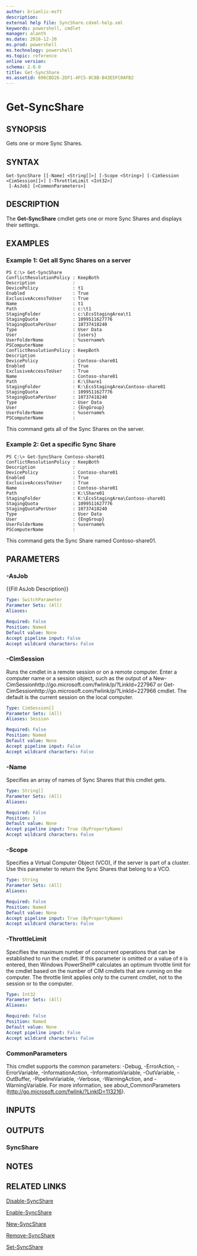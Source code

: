 ```yaml
---
author: brianlic-msft
description: 
external help file: SyncShare.cdxml-help.xml
keywords: powershell, cmdlet
manager: alanth
ms.date: 2016-12-20
ms.prod: powershell
ms.technology: powershell
ms.topic: reference
online version: 
schema: 2.0.0
title: Get-SyncShare
ms.assetid: 696CBD26-2DF1-4FC5-8C8B-B43E5FC0AFB2
---
```


# Get-SyncShare

## SYNOPSIS
Gets one or more Sync Shares.

## SYNTAX

```
Get-SyncShare [[-Name] <String[]>] [-Scope <String>] [-CimSession <CimSession[]>] [-ThrottleLimit <Int32>]
 [-AsJob] [<CommonParameters>]
```

## DESCRIPTION
The **Get-SyncShare** cmdlet gets one or more Sync Shares and displays their settings.

## EXAMPLES

### Example 1: Get all Sync Shares on a server
```
PS C:\> Get-SyncShare
ConflictResolutionPolicy : KeepBoth
Description              : 
DevicePolicy             : t1
Enabled                  : True
ExclusiveAccessToUser    : True
Name                     : t1
Path                     : c:\t1
StagingFolder            : c:\EcsStagingArea\t1
StagingQuota             : 1099511627776
StagingQuotaPerUser      : 10737418240
Type                     : User Data
User                     : {users}
UserFolderName           : %username%
PSComputerName           : 
ConflictResolutionPolicy : KeepBoth
Description              : 
DevicePolicy             : Contoso-share01
Enabled                  : True
ExclusiveAccessToUser    : True
Name                     : Contoso-share01
Path                     : K:\Share1
StagingFolder            : K:\EcsStagingArea\Contoso-share01
StagingQuota             : 1099511627776
StagingQuotaPerUser      : 10737418240
Type                     : User Data
User                     : {EngGroup}
UserFolderName           : %username%
PSComputerName           :
```

This command gets all of the Sync Shares on the server.

### Example 2: Get a specific Sync Share
```
PS C:\> Get-SyncShare Contoso-share01
ConflictResolutionPolicy : KeepBoth
Description              : 
DevicePolicy             : Contoso-share01
Enabled                  : True
ExclusiveAccessToUser    : True
Name                     : Contoso-share01
Path                     : K:\Share01
StagingFolder            : K:\EcsStagingArea\Contoso-share01
StagingQuota             : 1099511627776
StagingQuotaPerUser      : 10737418240
Type                     : User Data
User                     : {EngGroup}
UserFolderName           : %username%
PSComputerName           :
```

This command gets the Sync Share named Contoso-share01.

## PARAMETERS

### -AsJob
{{Fill AsJob Description}}

```yaml
Type: SwitchParameter
Parameter Sets: (All)
Aliases: 

Required: False
Position: Named
Default value: None
Accept pipeline input: False
Accept wildcard characters: False
```

### -CimSession
Runs the cmdlet in a remote session or on a remote computer.
Enter a computer name or a session object, such as the output of a New-CimSessionhttp://go.microsoft.com/fwlink/p/?LinkId=227967 or Get-CimSessionhttp://go.microsoft.com/fwlink/p/?LinkId=227966 cmdlet.
The default is the current session on the local computer.

```yaml
Type: CimSession[]
Parameter Sets: (All)
Aliases: Session

Required: False
Position: Named
Default value: None
Accept pipeline input: False
Accept wildcard characters: False
```

### -Name
Specifies an array of names of Sync Shares that this cmdlet gets.

```yaml
Type: String[]
Parameter Sets: (All)
Aliases: 

Required: False
Position: 1
Default value: None
Accept pipeline input: True (ByPropertyName)
Accept wildcard characters: False
```

### -Scope
Specifies a Virtual Computer Object (VCO), if the server is part of a cluster.
Use this parameter to return the Sync Shares that belong to a VCO.

```yaml
Type: String
Parameter Sets: (All)
Aliases: 

Required: False
Position: Named
Default value: None
Accept pipeline input: True (ByPropertyName)
Accept wildcard characters: False
```

### -ThrottleLimit
Specifies the maximum number of concurrent operations that can be established to run the cmdlet.
If this parameter is omitted or a value of `0` is entered, then Windows PowerShell® calculates an optimum throttle limit for the cmdlet based on the number of CIM cmdlets that are running on the computer.
The throttle limit applies only to the current cmdlet, not to the session or to the computer.

```yaml
Type: Int32
Parameter Sets: (All)
Aliases: 

Required: False
Position: Named
Default value: None
Accept pipeline input: False
Accept wildcard characters: False
```

### CommonParameters
This cmdlet supports the common parameters: -Debug, -ErrorAction, -ErrorVariable, -InformationAction, -InformationVariable, -OutVariable, -OutBuffer, -PipelineVariable, -Verbose, -WarningAction, and -WarningVariable. For more information, see about_CommonParameters (http://go.microsoft.com/fwlink/?LinkID=113216).

## INPUTS

## OUTPUTS

### SyncShare

## NOTES

## RELATED LINKS

[Disable-SyncShare](./Disable-SyncShare.md)

[Enable-SyncShare](./Enable-SyncShare.md)

[New-SyncShare](./New-SyncShare.md)

[Remove-SyncShare](./Remove-SyncShare.md)

[Set-SyncShare](./Set-SyncShare.md)

